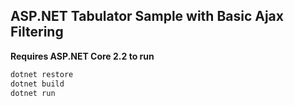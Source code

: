 ## ASP.NET Tabulator Sample with Basic Ajax Filtering

**Requires ASP.NET Core 2.2 to run**

```bash
dotnet restore
dotnet build
dotnet run
```
